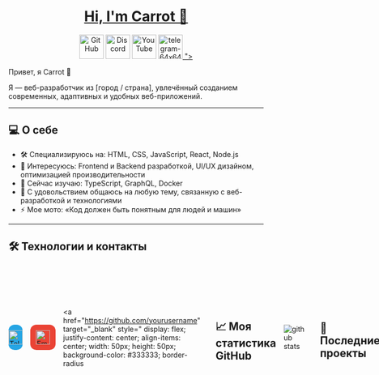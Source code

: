 <h1 align="center"><a href="https://peterhan.dev">Hi, I'm Carrot 👋</a></h1>

<p align="center">
  <a href="https://github.com/peterthehan">
    <picture>
      <source media="(prefers-color-scheme: dark)" srcset="https://cdn.simpleicons.org/github/white">
      <img alt="GitHub" title="GitHub" height="48" width="48" src="https://cdn.simpleicons.org/github"></picture></a>
  <a href="https://discord.gg/WjEFnzC">
    <img alt="Discord" title="Discord" height="48" width="48" src="https://cdn.simpleicons.org/discord"></a>
  <a href="https://www.threads.net/@peterthehan">
    <picture>
  <a href="https://youtube.com/@peterthehan">
    <img alt="YouTube" title="YouTube" height="48" width="48" src="https://cdn.simpleicons.org/youtube"></a>
  <a href="https:">
    <img width="48" height="48" alt="telegram-64x64" src="https://github.com/user-attachments/assets/03132192-7abf-4681-99ba-b7a9ec6276bf" />
 "></a>
</p>







 Привет, я Carrot 👋

Я — веб-разработчик из [город / страна], увлечённый созданием современных, адаптивных и удобных веб-приложений.

---

## 💻 О себе

- 🛠️ Специализируюсь на: HTML, CSS, JavaScript, React, Node.js  
- 🚀 Интересуюсь: Frontend и Backend разработкой, UI/UX дизайном, оптимизацией производительности  
- 🌱 Сейчас изучаю: TypeScript, GraphQL, Docker  
- 💬 С удовольствием общаюсь на любую тему, связанную с веб-разработкой и технологиями  
- ⚡ Мое мото: «Код должен быть понятным для людей и машин»

---

## 🛠 Технологии и контакты
<div style="display: flex; gap: 15px; align-items: center;">
  <!-- Telegram -->
  <a href="https://t.me/yourchannel" target="_blank" style="
    display: flex;
    justify-content: center;
    align-items: center;
    width: 50px;
    height: 50px;
    background-color: #26A5E4;
    border-radius: 12px;
    text-decoration: none;
  " title="Telegram">
    <img src="https://cdn-icons-png.flaticon.com/512/2111/2111646.png" alt="Telegram" style="width: 28px; height: 28px;" />
  </a>

  <!-- Универсальная иконка почты -->
  <a href="mailto:your@email.com" style="
    display: flex;
    justify-content: center;
    align-items: center;
    width: 50px;
    height: 50px;
    background-color: #ea4335; /* красный оттенок */
    border-radius: 12px;
    text-decoration: none;
  " title="Email">
    <img src="https://cdn-icons-png.flaticon.com/512/561/561127.png" alt="Email" style="width: 28px; height: 28px;" />
  </a>

  <!-- GitHub -->
  <a href="https://github.com/yourusername" target="_blank" style="
    display: flex;
    justify-content: center;
    align-items: center;
    width: 50px;
    height: 50px;
    background-color: #333333;
    border-radius

---



## 📈 Моя статистика GitHub

![github stats](https://github-readme-stats.vercel.app/api?username=yourusername&show_icons=true&theme=radical)

---

## 📂 Последние проекты

- [Название проекта 1](https://github.com/yourusername/project1) — краткое описание  
- [Название проекта 2](https://github.com/yourusername/project2) — краткое описание  
- [Название проекта 3](https://github.com/yourusername/project3) — краткое описание

---

Спасибо за визит!  
Буду рад сотрудничеству и новым знакомствам. 😊



